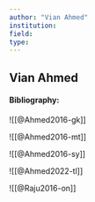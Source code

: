 ```yaml
---
author: "Vian Ahmed"
institution:
field:
type:
---
```


## Vian Ahmed
#### Bibliography:

![[@Ahmed2016-gk]]

![[@Ahmed2016-mt]]

![[@Ahmed2016-sy]]

![[@Ahmed2022-tl]]

![[@Raju2016-on]]